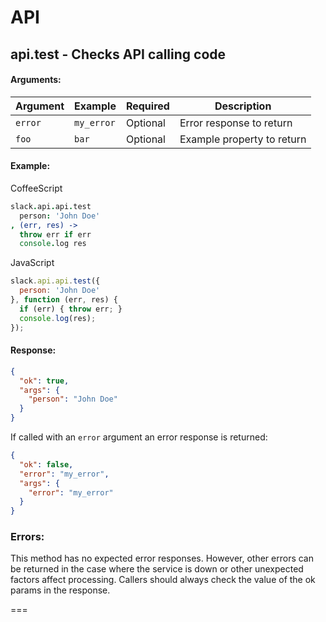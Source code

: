 # API

## api.test - Checks API calling code

#### Arguments:

| Argument | Example | Required | Description |
| -------- | ------- | -------- | ----------- |
| `error`  | `my_error` | Optional | Error response to return   |
| `foo`    | `bar`      | Optional | Example property to return |

#### Example:

CoffeeScript

```coffeescript
slack.api.api.test
  person: 'John Doe'
, (err, res) ->
  throw err if err
  console.log res
```

JavaScript

```javascript
slack.api.api.test({
  person: 'John Doe'
}, function (err, res) {
  if (err) { throw err; }
  console.log(res);
});
```

#### Response:

```json
{
  "ok": true,
  "args": {
    "person": "John Doe"
  }
}
```

If called with an `error` argument an error response is returned:

```json
{
  "ok": false,
  "error": "my_error",
  "args": {
    "error": "my_error"
  }
}
```

### Errors:

This method has no expected error responses. However, other errors can be returned in the case where the service is down or other unexpected factors affect processing. Callers should always check the value of the ok params in the response.

===
